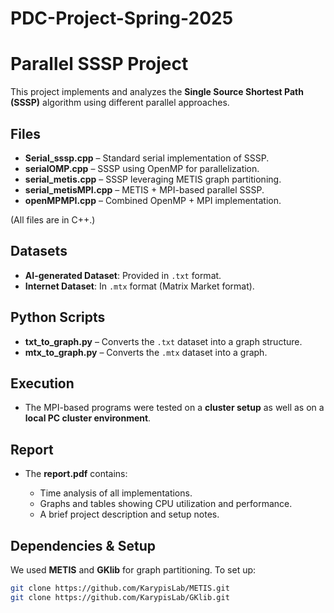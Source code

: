 # PDC-Project-Spring-2025

# Parallel SSSP Project

This project implements and analyzes the **Single Source Shortest Path (SSSP)** algorithm using different parallel approaches.

## Files

* **Serial\_sssp.cpp** – Standard serial implementation of SSSP.
* **serialOMP.cpp** – SSSP using OpenMP for parallelization.
* **serial\_metis.cpp** – SSSP leveraging METIS graph partitioning.
* **serial\_metisMPI.cpp** – METIS + MPI-based parallel SSSP.
* **openMPMPI.cpp** – Combined OpenMP + MPI implementation.

(All files are in C++.)

## Datasets

* **AI-generated Dataset**: Provided in `.txt` format.
* **Internet Dataset**: In `.mtx` format (Matrix Market format).

## Python Scripts

* **txt\_to\_graph.py** – Converts the `.txt` dataset into a graph structure.
* **mtx\_to\_graph.py** – Converts the `.mtx` dataset into a graph.

## Execution

* The MPI-based programs were tested on a **cluster setup** as well as on a **local PC cluster environment**.

## Report

* The **report.pdf** contains:

  * Time analysis of all implementations.
  * Graphs and tables showing CPU utilization and performance.
  * A brief project description and setup notes.

## Dependencies & Setup

We used **METIS** and **GKlib** for graph partitioning. To set up:

```bash
git clone https://github.com/KarypisLab/METIS.git
git clone https://github.com/KarypisLab/GKlib.git
```
